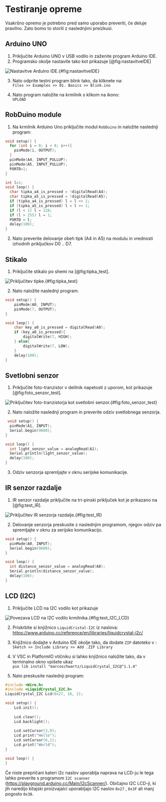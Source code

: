 # Testiranje opreme

Vsakršno opremo je potrebno pred samo uporabo preveriti, če deluje pravilno. Zato bomo to storili z naslednjimi preizkusi.

## Arduino UNO

1. Priključite Arduino UNO v USB vodilo in zaženite program Arduino IDE.
2. Programsko okolje nastavite tako kot prikazuje [@fig:nastavitveIDE]

![Nastavitve Arduino IDE.](./slike/Arduino_basic_setup.png){#fig:nastavitveIDE}

3. Nato odprite testni program blink tako, da kliknete na:  
`Files >> Examples >> 01. Basics >> Blink.ino`

4. Nato program naložite na krmilnik s klikom na ikono:  
`UPLOAD`

## RobDuino module

1. Na krmilnik Arduino Uno priključite modul `RobDuino` in naložite naslednji program:

```cpp
void setup() {
  for (int i = 0; i < 8; i++){
    pinMode(i, OUTPUT);
  }
  pinMode(A4, INPUT_PULLUP);
  pinMode(A5, INPUT_PULLUP);
  PORTD=1;
}

int l=1;
void loop() {
  char tipka_a4_is_pressed = !digitalRead(A4); 
  char tipka_a5_is_pressed = !digitalRead(A5); 
  if (tipka_a4_is_pressed) l = l << 1;
  if (tipka_a5_is_pressed) l = l >> 1;
  if (l < 1) l = 128;
  if (l > 255) l = 1;
  PORTD = l;
  delay(100);
}
```

2. Nato preverite delovanje obeh tipk (A4 in A5) na modulu in vrednosti izhodnih priključkov D0 .. D7.

## Stikalo

1. Priključite stikalo po shemi na [@fig:tipka_test].

![Priključitev tipke.](./slike/RobDuino_FT_key.png){#fig:tipka_test}

2. Nato naložite naslednji program.

```cpp
void setup() {
    pinMode(A0, INPUT);
    pinMode(7, OUTPUT);
}

void loop() {
    char key_a0_is_pressed = digitalRead(A0);
    if (key_a0_is_pressed){
        digitalWrite(7, HIGH);
    } else{
        digitalWrite(7, LOW);
    }
    delay(100);
}
```

## Svetlobni senzor

1. Priključite foto-tranzistor v delilnik napetosti z uporom, kot prikazuje [@fig:foto_senzor_test].

![Priključitev foto-tranzistorja kot svetlobni senzor.](./slike/Svetlobni_senzor.png){#fig:foto_senzor_test}

2. Nato naložite naslednji program in preverite odziv svetlobnega senzorja.

```cpp
 void setup() {
  pinMode(A1, INPUT);
  Serial.begin(9600);
}

void loop() {
  int light_senzor_value = analogRead(A1);
  Serial.println(light_senzor_value);
  delay(100);
}
```

3. Odziv senzorja spremljajte v oknu serijske komunikacije.

## IR senzor razdalje

1. IR senzor razdalje priključite na tri-pinski priključek kot je prikazano na [@fig:test_IR].

![Priključitev IR senzorja razdalje.](./slike/IR_senzor.png){#fig:test_IR}

2. Delovanje senzorja preskusite z naslednjim programom, njegov odziv pa spremljajte v oknu za serijsko komunikacijo.

```cpp
void setup() {
  pinMode(A0, INPUT);
  Serial.begin(9600);
}

void loop() {
  int distance_senzor_value = analogRead(A0);
  Serial.println(distance_senzor_value);
  delay(100);
}
```

## LCD (I2C)

1. Priključite LCD na I2C vodilo kot prikazuje 

![Povezava LCD na I2C vodilo krmilnika.](./slike/I2C_LCD.png){#fig:test_I2C_LCD}

2. Priskrbite si knjižnico `LiquidCristal-I2C` iz naslova:  
https://www.arduino.cc/reference/en/libraries/liquidcrystal-i2c/ 
3. Knjižnico dodajte v Arduino IDE okolje tako, da dodate `ZIP` datoteko v :  
`Sketch >> Include Library >> Add .ZIP Library`
3. V VSC in PlatformIO vtičniku si lahko knjižnico naložite tako, da v terminalno okno vpišete ukaz  
`pio lib install "marcoschwartz/LiquidCrystal_I2C@^1.1.4"`

4. Nato preskusite naslednji program:

```cpp
#include <Wire.h> 
#include <LiquidCrystal_I2C.h>
LiquidCrystal_I2C Lcd(0x27, 16, 2);

void setup() {   
    Lcd.init();
    
    Lcd.clear();
    Lcd.backlight();
    
    Lcd.setCursor(3,0);
    Lcd.print("Hello");
    Lcd.setCursor(6,1);
    Lcd.print("World");   
}

void loop() {
}
```

Če niste prepričani kateri i2c naslov uporablja naprava na LCD-ju le tega lahko preverite s programom `I2C scanner` (https://playground.arduino.cc/Main/I2cScanner/). Običajno I2C LCD-ji, ki jih naredijo kitajski proizvajalci uporabljajo I2C naslov `0x27` , `0x3F` ali manj pogosto `0x38`.

